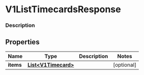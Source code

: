 
# V1ListTimecardsResponse

### Description



## Properties
Name | Type | Description | Notes
------------ | ------------- | ------------- | -------------
**items** | [**List&lt;V1Timecard&gt;**](V1Timecard.md) |  |  [optional]



